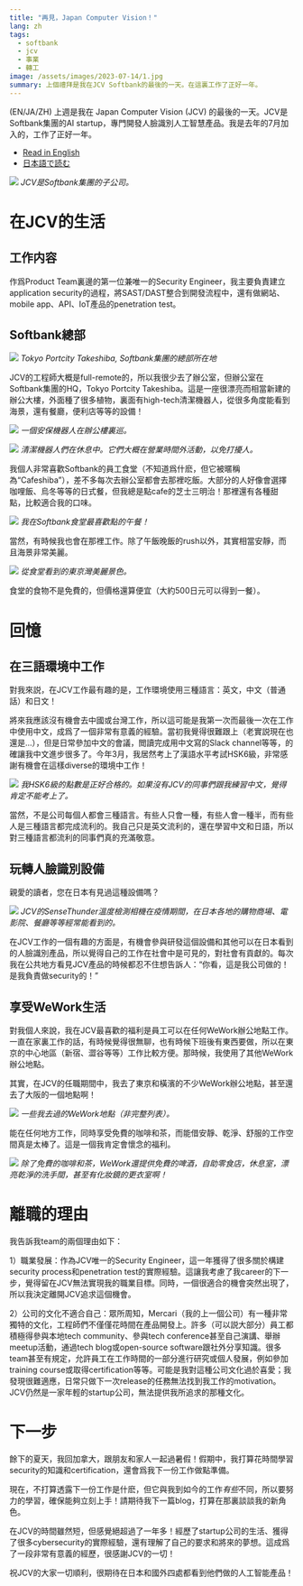```yaml
---
title: "再見，Japan Computer Vision！"
lang: zh
tags:
  - softbank
  - jcv
  - 事業
  - 轉工
image: /assets/images/2023-07-14/1.jpg
summary: 上個禮拜是我在JCV Softbank的最後的一天。在這裏工作了正好一年。
---
```


(EN/JA/ZH) 上週是我在 Japan Computer Vision (JCV) 的最後的一天。JCV是Softbank集團的AI startup，專門開發人臉識別人工智慧產品。我是去年的7月加入的，工作了正好一年。

- [Read in English](https://gmgchow.github.io/blog/2023/07/16/jcv.html)
- [日本語で読む](https://gmgchow.github.io/ja/blog/2023/07/16/jcv.html)

![](/assets/images/2023-07-16/1.jpg)
*JCV是Softbank集團的子公司。*

# 在JCV的生活

## 工作内容

作爲Product Team裏邊的第一位兼唯一的Security Engineer，我主要負責建立application security的過程，將SAST/DAST整合到開發流程中，還有做網站、mobile app、API、IoT產品的penetration test。

## Softbank總部

![](/assets/images/2023-07-16/2.jpg)
*Tokyo Portcity Takeshiba, Softbank集團的總部所在地*

JCV的工程師大概是full-remote的，所以我很少去了辦公室，但辦公室在Softbank集團的HQ，Tokyo Portcity Takeshiba。這是一座很漂亮而相當新建的辦公大樓，外面種了很多植物，裏面有high-tech清潔機器人，從很多角度能看到海景，還有餐廳，便利店等等的設備！

![](/assets/images/2023-07-16/3.jpg)
*一個安保機器人在辦公樓裏巡。*

![](/assets/images/2023-07-16/4.jpg)
*清潔機器人們在休息中。它們大概在營業時間外活動，以免打擾人。*

我個人非常喜歡Softbank的員工食堂（不知道爲什麽，但它被暱稱為“Cafeshiba”），差不多每次去辦公室都會去那裡吃飯。大部分的人好像會選擇咖哩飯、烏冬等等的日式餐，但我總是點cafe的芝士三明治！那裡還有各種甜點，比較適合我的口味。

![](/assets/images/2023-07-16/5.jpg)
*我在Softbank食堂最喜歡點的午餐！*

當然，有時候我也會在那裡工作。除了午飯晚飯的rush以外，其實相當安靜，而且海景非常美麗。

![](/assets/images/2023-07-16/6.jpg)
*從食堂看到的東京灣美麗景色。*

食堂的食物不是免費的，但價格還算便宜（大約500日元可以得到一餐）。

# 回憶

## 在三語環境中工作

對我來説，在JCV工作最有趣的是，工作環境使用三種語言：英文，中文（普通話）和日文！

將來我應該沒有機會去中國或台灣工作，所以這可能是我第一次而最後一次在工作中使用中文，成爲了一個非常有意義的經驗。當初我覺得很難跟上（老實説現在也還是...），但是日常參加中文的會議，閲讀完成用中文寫的Slack channel等等，的確讓我中文進步很多了。今年3月，我居然考上了漢語水平考試HSK6級，非常感謝有機會在這樣diverse的環境中工作！

![](/assets/images/2023-07-16/7.jpg)
*我HSK6級的點數是正好合格的。如果沒有JCV的同事們跟我練習中文，覺得肯定不能考上了。*

當然，不是公司每個人都會三種語言。有些人只會一種，有些人會一種半，而有些人是三種語言都完成流利的。我自己只是英文流利的，還在學習中文和日語，所以對三種語言都流利的同事們真的充滿敬意。

## 玩轉人臉識別設備

親愛的讀者，您在日本有見過這種設備嗎？

![](/assets/images/2023-07-16/8.jpg)
*JCV的SenseThunder溫度檢測相機在疫情期間，在日本各地的購物商場、電影院、餐廳等等經常能看到的。*

在JCV工作的一個有趣的方面是，有機會參與研發這個設備和其他可以在日本看到的人臉識別產品，所以覺得自己的工作在社會中是可見的，對社會有貢獻的。每次我在公共地方看見JCV產品的時候都忍不住想告訴人：“你看，這是我公司做的！是我負責做security的！”

## 享受WeWork生活

對我個人來說，我在JCV最喜歡的福利是員工可以在任何WeWork辦公地點工作。一直在家裏工作的話，有時候覺得很無聊，也有時候下班後有東西要做，所以在東京的中心地區（新宿、澀谷等等）工作比較方便。那時候，我使用了其他WeWork辦公地點。

其實，在JCV的任職期間中，我去了東京和橫濱的不少WeWork辦公地點，甚至還去了大阪的一個地點啊！

![](/assets/images/2023-07-16/9.jpg)
*一些我去過的WeWork地點（非完整列表）。*

能在任何地方工作，同時享受免費的咖啡和茶，而能借安靜、乾淨、舒服的工作空間真是太棒了。這是一個我肯定會懷念的福利。

![](/assets/images/2023-07-16/10.jpg)
*除了免費的咖啡和茶，WeWork還提供免費的啤酒，自助零食店，休息室，漂亮乾淨的洗手間，甚至有化妝鏡的更衣室啊！*

# 離職的理由

我告訴我team的兩個理由如下：

1）職業發展：作為JCV唯一的Security Engineer，這一年獲得了很多關於構建security process和penetration test的實際經驗。這讓我考慮了我career的下一步，覺得留在JCV無法實現我的職業目標。同時，一個很適合的機會突然出現了，所以我決定離開JCV追求這個機會。

2）公司的文化不適合自己：眾所周知，Mercari（我的上一個公司）有一種非常獨特的文化，工程師們不僅僅花時間在產品開發上。許多（可以説大部分）員工都積極得參與本地tech community、參與tech conference甚至自己演講、舉辦meetup活動，通過tech blog或open-source software跟社外分享知識。很多team甚至有規定，允許員工在工作時間的一部分進行研究或個人發展，例如參加training course或取得certification等等。可能是我對這種公司文化過於喜愛；我發現很難適應，日常只做下一次release的任務無法找到我工作的motivation。JCV仍然是一家年輕的startup公司，無法提供我所追求的那種文化。

# 下一步

餘下的夏天，我回加拿大，跟朋友和家人一起過暑假！假期中，我打算花時間學習security的知識和certification，還會爲我下一份工作做點準備。

現在，不打算透露下一份工作是什麽，但它與我到如今的工作*有些*不同，所以要努力的學習，確保能夠立刻上手！請期待我下一篇blog，打算在那裏談談我的新角色。

在JCV的時間雖然短，但感覺絕超過了一年多！經歷了startup公司的生活、獲得了很多cybersecurity的實際經驗，還有理解了自己的要求和將來的夢想。這成爲了一段非常有意義的經歷，很感謝JCV的一切！

祝JCV的大家一切順利，很期待在日本和國外四處都看到他們做的人工智能產品！
